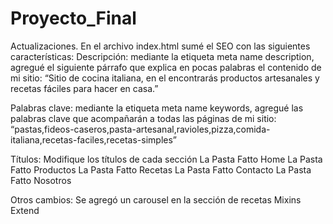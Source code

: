 # Proyecto_Final

Actualizaciones.
 En el archivo index.html sumé el SEO con las siguientes características:
Descripción: mediante la etiqueta meta name description, agregué el siguiente párrafo que explica en pocas palabras el contenido de mi sitio: “Sitio de cocina italiana, en el encontrarás productos artesanales y recetas fáciles para hacer en casa.”

Palabras clave: mediante la etiqueta meta name keywords, agregué las palabras clave que acompañarán a todas las páginas de mi sitio:  “pastas,fideos-caseros,pasta-artesanal,ravioles,pizza,comida-italiana,recetas-faciles,recetas-simples”

Títulos: Modifique los títulos de cada sección
La Pasta Fatto  Home
La Pasta Fatto  Productos
La Pasta Fatto  Recetas
La Pasta Fatto  Contacto
La Pasta Fatto  Nosotros

Otros cambios: 
Se agregó un carousel en la sección de recetas
Mixins
Extend
